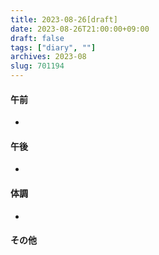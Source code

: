 ```yaml
---
title: 2023-08-26[draft]
date: 2023-08-26T21:00:00+09:00
draft: false
tags: ["diary", ""]
archives: 2023-08
slug: 701194
---
```

#### 午前
- 
#### 午後
- 
#### 体調
- 
#### その他